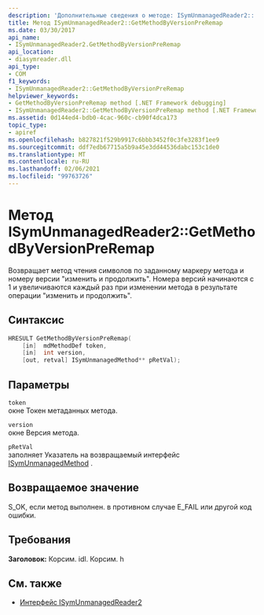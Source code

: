 ```yaml
---
description: 'Дополнительные сведения о методе: ISymUnmanagedReader2:: Жетмесодбиверсионпреремап'
title: Метод ISymUnmanagedReader2::GetMethodByVersionPreRemap
ms.date: 03/30/2017
api_name:
- ISymUnmanagedReader2.GetMethodByVersionPreRemap
api_location:
- diasymreader.dll
api_type:
- COM
f1_keywords:
- ISymUnmanagedReader2::GetMethodByVersionPreRemap
helpviewer_keywords:
- GetMethodByVersionPreRemap method [.NET Framework debugging]
- ISymUnmanagedReader2::GetMethodByVersionPreRemap method [.NET Framework debugging]
ms.assetid: 0d144ed4-bdb0-4cac-960c-cb90f4dca173
topic_type:
- apiref
ms.openlocfilehash: b827821f529b9917c6bbb3452f0c3fe3283f1ee9
ms.sourcegitcommit: ddf7edb67715a5b9a45e3dd44536dabc153c1de0
ms.translationtype: MT
ms.contentlocale: ru-RU
ms.lasthandoff: 02/06/2021
ms.locfileid: "99763726"
---
```

# <a name="isymunmanagedreader2getmethodbyversionpreremap-method"></a>Метод ISymUnmanagedReader2::GetMethodByVersionPreRemap

Возвращает метод чтения символов по заданному маркеру метода и номеру версии "изменить и продолжить". Номера версий начинаются с 1 и увеличиваются каждый раз при изменении метода в результате операции "изменить и продолжить".  
  
## <a name="syntax"></a>Синтаксис  
  
```cpp  
HRESULT GetMethodByVersionPreRemap(  
    [in]  mdMethodDef token,  
    [in]  int version,  
    [out, retval] ISymUnmanagedMethod** pRetVal);  
```  
  
## <a name="parameters"></a>Параметры  

 `token`  
 окне Токен метаданных метода.  
  
 `version`  
 окне Версия метода.  
  
 `pRetVal`  
 заполняет Указатель на возвращаемый интерфейс [ISymUnmanagedMethod](isymunmanagedmethod-interface.md) .  
  
## <a name="return-value"></a>Возвращаемое значение  

 S_OK, если метод выполнен. в противном случае E_FAIL или другой код ошибки.  
  
## <a name="requirements"></a>Требования  

 **Заголовок:** Корсим. idl. Корсим. h  
  
## <a name="see-also"></a>См. также

- [Интерфейс ISymUnmanagedReader2](isymunmanagedreader2-interface.md)
